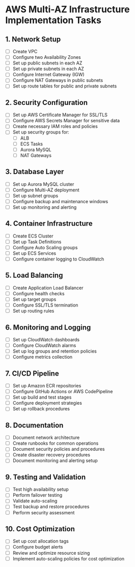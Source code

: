 # AWS Multi-AZ Infrastructure Implementation Tasks

## 1. Network Setup
- [ ] Create VPC
- [ ] Configure two Availability Zones
- [ ] Set up public subnets in each AZ
- [ ] Set up private subnets in each AZ
- [ ] Configure Internet Gateway (IGW)
- [ ] Configure NAT Gateways in public subnets
- [ ] Set up route tables for public and private subnets

## 2. Security Configuration
- [ ] Set up AWS Certificate Manager for SSL/TLS
- [ ] Configure AWS Secrets Manager for sensitive data
- [ ] Create necessary IAM roles and policies
- [ ] Set up security groups for:
  - [ ] ALB
  - [ ] ECS Tasks
  - [ ] Aurora MySQL
  - [ ] NAT Gateways

## 3. Database Layer
- [ ] Set up Aurora MySQL cluster
- [ ] Configure Multi-AZ deployment
- [ ] Set up subnet groups
- [ ] Configure backup and maintenance windows
- [ ] Set up monitoring and alerting

## 4. Container Infrastructure
- [ ] Create ECS Cluster
- [ ] Set up Task Definitions
- [ ] Configure Auto Scaling groups
- [ ] Set up ECS Services
- [ ] Configure container logging to CloudWatch

## 5. Load Balancing
- [ ] Create Application Load Balancer
- [ ] Configure health checks
- [ ] Set up target groups
- [ ] Configure SSL/TLS termination
- [ ] Set up routing rules

## 6. Monitoring and Logging
- [ ] Set up CloudWatch dashboards
- [ ] Configure CloudWatch alarms
- [ ] Set up log groups and retention policies
- [ ] Configure metrics collection

## 7. CI/CD Pipeline
- [ ] Set up Amazon ECR repositories
- [ ] Configure GitHub Actions or AWS CodePipeline
- [ ] Set up build and test stages
- [ ] Configure deployment strategies
- [ ] Set up rollback procedures

## 8. Documentation
- [ ] Document network architecture
- [ ] Create runbooks for common operations
- [ ] Document security policies and procedures
- [ ] Create disaster recovery procedures
- [ ] Document monitoring and alerting setup

## 9. Testing and Validation
- [ ] Test high availability setup
- [ ] Perform failover testing
- [ ] Validate auto-scaling
- [ ] Test backup and restore procedures
- [ ] Perform security assessment

## 10. Cost Optimization
- [ ] Set up cost allocation tags
- [ ] Configure budget alerts
- [ ] Review and optimize resource sizing
- [ ] Implement auto-scaling policies for cost optimization